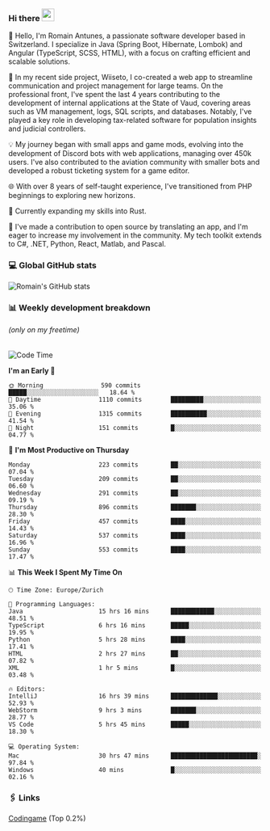 ### Hi there <img src="https://media.giphy.com/media/hvRJCLFzcasrR4ia7z/giphy.gif" width="25px" height="25px">

👋 Hello, I'm Romain Antunes, a passionate software developer based in Switzerland. I specialize in Java (Spring Boot, Hibernate, Lombok) and Angular (TypeScript, SCSS, HTML), with a focus on crafting efficient and scalable solutions.

🚀 In my recent side project, Wiiseto, I co-created a web app to streamline communication and project management for large teams. On the professional front, I've spent the last 4 years contributing to the development of internal applications at the State of Vaud, covering areas such as VM management, logs, SQL scripts, and databases. Notably, I've played a key role in developing tax-related software for population insights and judicial controllers.

💡 My journey began with small apps and game mods, evolving into the development of Discord bots with web applications, managing over 450k users. I've also contributed to the aviation community with smaller bots and developed a robust ticketing system for a game editor.

🌐 With over 8 years of self-taught experience, I've transitioned from PHP beginnings to exploring new horizons.

🌱 Currently expanding my skills into Rust.

🤝 I've made a contribution to open source by translating an app, and I'm eager to increase my involvement in the community. My tech toolkit extends to C#, .NET, Python, React, Matlab, and Pascal.



### 💻 Global GitHub stats
![Romain's GitHub stats](https://github-readme-streak-stats.herokuapp.com/?user=romainantunes&theme=dark)


### 📊 Weekly development breakdown 
###### *(only on my freetime)*

<!--START_SECTION:wakastats-->
![Code Time](http://img.shields.io/badge/Code%20Time-1%2C624%20hrs%209%20mins-blue)

**I'm an Early 🐤** 

```text
🌞 Morning                590 commits         █████░░░░░░░░░░░░░░░░░░░░   18.64 % 
🌆 Daytime                1110 commits        █████████░░░░░░░░░░░░░░░░   35.06 % 
🌃 Evening                1315 commits        ██████████░░░░░░░░░░░░░░░   41.54 % 
🌙 Night                  151 commits         █░░░░░░░░░░░░░░░░░░░░░░░░   04.77 % 
```
📅 **I'm Most Productive on Thursday** 

```text
Monday                   223 commits         ██░░░░░░░░░░░░░░░░░░░░░░░   07.04 % 
Tuesday                  209 commits         ██░░░░░░░░░░░░░░░░░░░░░░░   06.60 % 
Wednesday                291 commits         ██░░░░░░░░░░░░░░░░░░░░░░░   09.19 % 
Thursday                 896 commits         ███████░░░░░░░░░░░░░░░░░░   28.30 % 
Friday                   457 commits         ████░░░░░░░░░░░░░░░░░░░░░   14.43 % 
Saturday                 537 commits         ████░░░░░░░░░░░░░░░░░░░░░   16.96 % 
Sunday                   553 commits         ████░░░░░░░░░░░░░░░░░░░░░   17.47 % 
```


📊 **This Week I Spent My Time On** 

```text
🕑︎ Time Zone: Europe/Zurich

💬 Programming Languages: 
Java                     15 hrs 16 mins      ████████████░░░░░░░░░░░░░   48.51 % 
TypeScript               6 hrs 16 mins       █████░░░░░░░░░░░░░░░░░░░░   19.95 % 
Python                   5 hrs 28 mins       ████░░░░░░░░░░░░░░░░░░░░░   17.41 % 
HTML                     2 hrs 27 mins       ██░░░░░░░░░░░░░░░░░░░░░░░   07.82 % 
XML                      1 hr 5 mins         █░░░░░░░░░░░░░░░░░░░░░░░░   03.48 % 

🔥 Editors: 
IntelliJ                 16 hrs 39 mins      █████████████░░░░░░░░░░░░   52.93 % 
WebStorm                 9 hrs 3 mins        ███████░░░░░░░░░░░░░░░░░░   28.77 % 
VS Code                  5 hrs 45 mins       █████░░░░░░░░░░░░░░░░░░░░   18.30 % 

💻 Operating System: 
Mac                      30 hrs 47 mins      ████████████████████████░   97.84 % 
Windows                  40 mins             █░░░░░░░░░░░░░░░░░░░░░░░░   02.16 % 
```


<!--END_SECTION:wakastats-->

### 🖇 Links

[Codingame](https://www.codingame.com/profile/defc3ee5279aecc1bb6114e1f994ea9b3325423) (Top 0.2%)
